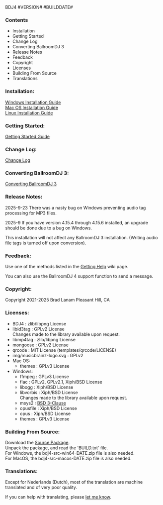 BDJ4 #VERSION# #BUILDDATE#

### Contents

-  Installation
-  Getting Started
-  Change Log
-  Converting BallroomDJ 3
-  Release Notes
-  Feedback
-  Copyright
-  Licenses
-  Building From Source
-  Translations

### Installation:

[Windows Installation Guide](https://github.com/bll123/ballroomdj-4/wiki/Install-Windows)
<br/>
[Mac OS Installation Guide](https://github.com/bll123/ballroomdj-4/wiki/Install-MacOS/)
<br/>
[Linux Installation Guide](https://github.com/bll123/ballroomdj-4/wiki/Install-Linux/)

### Getting Started:

[Getting Started Guide](https://github.com/bll123/ballroomdj-4/wiki/Install-Getting%20Started/)

### Change Log:

[Change Log](https://github.com/bll123/ballroomdj-4/wiki/Change%20Log/)

### Converting BallroomDJ 3:

[Converting BallroomDJ 3](https://github.com/bll123/ballroomdj-4/wiki/Install-Converting%20BDJ3)

### Release Notes:

2025-9-23 There was a nasty bug on Windows preventing audio tag
          processing for MP3 files.

2025-9  If you have version 4.15.4 through 4.15.6 installed,
        an upgrade should be done due to a bug on Windows.

This installation will not affect any BallroomDJ 3 installation.
(Writing audio file tags is turned off upon conversion).

### Feedback:

Use one of the methods listed in the
[Getting&nbsp;Help](https://github.com/bll123/ballroomdj-4/wiki/Getting%20Help)
wiki page.

You can also use the BallroomDJ 4 support function to send a message.

### Copyright:

Copyright 2021-2025 Brad Lanam Pleasant Hill, CA

### Licenses:

- BDJ4        : zlib/libpng License
- libid3tag   : GPLv2 License
<br/>Changes made to the library available upon request.
- libmp4tag   : zlib/libpng License
- mongoose    : GPLv2 License
- qrcode      : MIT License (templates/qrcode/LICENSE)
- img/musicbrainz-logo.svg : GPLv2
- Mac OS:
    - themes    : GPLv3 License
- Windows:
    - ffmpeg    : GPLv3 License
    - flac      : GPLv2, GPLv2.1, Xiph/BSD License
    - libogg    : Xiph/BSD License
    - libvorbis : Xiph/BSD License
      <br/>Changes made to the library available upon request.
    - msys2     : [BSD 3-Clause](https://github.com/msys2/MSYS2-packages/blob/master/LICENSE)
    - opusfile  : Xiph/BSD License
    - opus      : Xiph/BSD License
    - themes    : GPLv3 License

### Building From Source:

Download the [Source Package](https://sourceforge.net/projects/ballroomdj4/files/source/).
<br/>
Unpack the package, and read the 'BUILD.txt' file.
<br/>
For Windows, the bdj4-src-win64-DATE.zip file is also needed.
<br/>
For MacOS, the bdj4-src-macos-DATE.zip file is also needed.

### Translations:

Except for Nederlands (Dutch), most of the translation are machine
translated and of very poor quality.

If you can help with translating, please
[let&nbsp;me&nbsp;know](https://github.com/bll123/ballroomdj-4/wiki/Getting%20Help).
